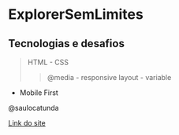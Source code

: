 # ExplorerSemLimites

## Tecnologias e desafios
> HTML -
> CSS
>> @media -
>> responsive layout -
>> variable

+ Mobile First

@saulocatunda

[Link do site]()